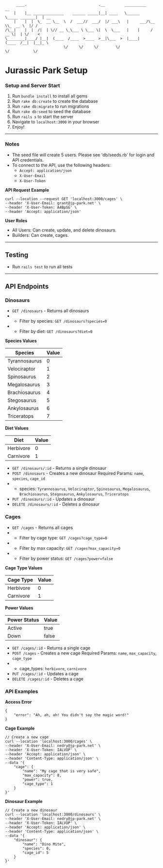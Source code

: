 
```text
     ____.                                 .__         __________               __    
    |    |__ ______________    ______ _____|__| ____   \______   \_____ _______|  | __
    |    |  |  \_  __ \__  \  /  ___//  ___/  |/ ___\   |     ___/\__  \\_  __ \  |/ /
/\__|    |  |  /|  | \// __ \_\___ \ \___ \|  \  \___   |    |     / __ \|  | \/    < 
\________|____/ |__|  (____  /____  >____  >__|\___  >  |____|    (____  /__|  |__|_ \
                           \/     \/     \/        \/                  \/           \/
```

# Jurassic Park Setup
### Setup and Server Start
1. Run `bundle install` to install all gems
2. Run `rake db:create` to create the database
3. Run `rake db:migrate` to run migrations
4. Run `rake db:seed` to seed the database
5. Run `rails s` to start the server
6. Navigate to `localhost:3000` in your browser
7. Enjoy!
---

### Notes
- The seed file will create 5 users. Please see 'db/seeds.rb' for login and API credentials.
- To connect to the API, use the following headers:
  - `Accept: application/json`
  - `X-User-Email`
  - `X-User-Token`

**API Request Example**
```
curl --location --request GET 'localhost:3000/cages' \
--header 'X-User-Email: grant@jp-park.net' \
--header 'X-User-Token: A4BpSG' \
--header 'Accept: application/json'
```

**User Roles**
- All Users: Can create, update, and delete dinosaurs.
- Builders: Can create, cages.

---

## Testing
- Run `rails test` to run all tests

---
## API Endpoints
### Dinosaurs
- `GET /dinosaurs` - Returns all dinosaurs
- - Filter by species: `GET /dinosaurs?species=0`
- - Filter by diet: `GET /dinosaurs?diet=0`

**Species Values**

| Species | Value |
| --- | --- |
| Tyrannosaurus | 0 |
| Velociraptor | 1 |
| Spinosaurus | 2 |
| Megalosaurus | 3 |
| Brachiosaurus | 4 |
| Stegosaurus | 5 |
| Ankylosaurus | 6 |
| Triceratops | 7 |

**Diet Values**

| Diet | Value |
| --- | --- |
| Herbivore | 0 |
| Carnivore | 1 |

- `GET /dinosaurs/:id` - Returns a single dinosaur
- `POST /dinosaurs` - Creates a new dinosaur Required Params: `name`, `species`, `cage_id`
- - species: `Tyrannosaurus`, `Velociraptor`, `Spinosaurus`, `Megalosaurus`, `Brachiosaurus`, `Stegosaurus`, `Ankylosaurus`, `Triceratops`
- `PUT /dinosaurs/:id` - Updates a dinosaur
- `DELETE /dinosaurs/:id` - Deletes a dinosaur

### Cages
- `GET /cages` - Returns all cages
- - Filter by cage type: `GET /cages?cage_type=0`
- - Filter by max capacity: `GET /cages?max_capacity=0`
- - Filter by power status: `GET /cages?power=false`

**Cage Type Values**

| Cage Type | Value |
| --- | --- |
| Herbivore | 0 |
| Carnivore | 1 |

**Power Values**

| Power Status | Value |
| --- | --- |
| Active | true |
| Down | false |

- `GET /cages/:id` - Returns a single cage
- `POST /cages` - Creates a new cage Required Params: `name`, `max_capacity`, `cage_type`
- - cage_types: `herbivore`, `carnivore`
- `PUT /cages/:id` - Updates a cage
- `DELETE /cages/:id` - Deletes a cage


### API Examples

**Access Error**
```
{
    "error": "Ah, ah, ah! You didn't say the magic word!"
}
```

**Cage Example**
```
// Create a new cage
curl --location 'localhost:3000/cages' \
--header 'X-User-Email: nedry@jp-park.net' \
--header 'X-User-Token: IALVOP' \
--header 'Accept: application/json' \
--header 'Content-Type: application/json' \
--data '{
    "cage": {
        "name": "My cage that is very safe",
        "max_capacity": 8,
        "power": true,
        "cage_type": 1
    }
}'
```

**Dinosaur Example**
```
// Create a new dinosaur
curl --location 'localhost:3000/dinosaurs' \
--header 'X-User-Email: nedry@jp-park.net' \
--header 'X-User-Token: IALVOP' \
--header 'Accept: application/json' \
--header 'Content-Type: application/json' \
--data '{
    "dinosaur": {
        "name": "Dino Mite",
        "species": 0,
        "cage_id": 5
    }
}'
```